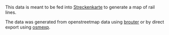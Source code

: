 This data is meant to be fed into
[Streckenkarte](https://github.com/homologic/streckenkarte) to
generate a map of rail lines. 

The data was generated from openstreetmap data using
[brouter](https://brouter.de/brouter-web/) or by direct export using
[osmexp](https://github.com/homologic/osmexp).
